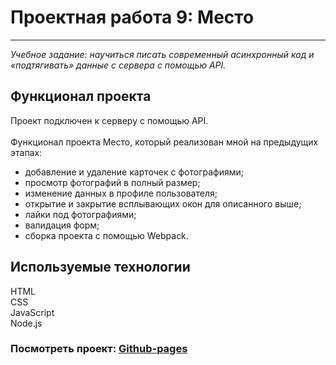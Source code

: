 # Проектная работа 9: Место
------
_Учебное задание: научиться писать современный асинхронный код и «подтягивать» данные с сервера с помощью API._  

## Функционал проекта

Проект подключен к серверу с помощью API. 
<br/>  
Функционал проекта Место, который реализован мной на предыдущих этапах:

* добавление и удаление карточек с фотографиями;
* просмотр фотографий в полный размер;
* изменение данных в профиле пользователя;
* открытие и закрытие всплывающих окон для описанного выше;
* лайки под фотографиями;
* валидация форм;
* сборка проекта с помощью Webpack.  

## Используемые технологии
  
HTML     
CSS   
JavaScript    
Node.js  

### Посмотреть проект: [Github-pages](https://ulist2020.github.io/mesto)




